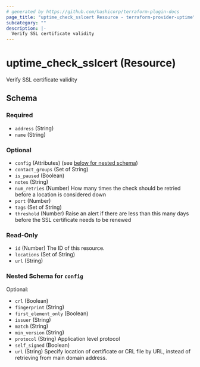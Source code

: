 ```yaml
---
# generated by https://github.com/hashicorp/terraform-plugin-docs
page_title: "uptime_check_sslcert Resource - terraform-provider-uptime"
subcategory: ""
description: |-
  Verify SSL certificate validity
---
```


# uptime_check_sslcert (Resource)

Verify SSL certificate validity



<!-- schema generated by tfplugindocs -->
## Schema

### Required

- `address` (String)
- `name` (String)

### Optional

- `config` (Attributes) (see [below for nested schema](#nestedatt--config))
- `contact_groups` (Set of String)
- `is_paused` (Boolean)
- `notes` (String)
- `num_retries` (Number) How many times the check should be retried before a location is considered down
- `port` (Number)
- `tags` (Set of String)
- `threshold` (Number) Raise an alert if there are less than this many days before the SSL certificate needs to be renewed

### Read-Only

- `id` (Number) The ID of this resource.
- `locations` (Set of String)
- `url` (String)

<a id="nestedatt--config"></a>
### Nested Schema for `config`

Optional:

- `crl` (Boolean)
- `fingerprint` (String)
- `first_element_only` (Boolean)
- `issuer` (String)
- `match` (String)
- `min_version` (String)
- `protocol` (String) Application level protocol
- `self_signed` (Boolean)
- `url` (String) Specify location of certificate or CRL file by URL, instead of retrieving from main domain address.



